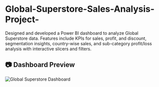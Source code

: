 # Global-Superstore-Sales-Analysis-Project-
Designed and developed a Power BI dashboard to analyze Global Superstore data. Features include KPIs for sales, profit, and discount, segmentation insights, country-wise sales, and sub-category profit/loss analysis with interactive slicers and filters.
## 📷 Dashboard Preview

![Global Superstore Dashboard](power%20bi%20dashboard.png)

